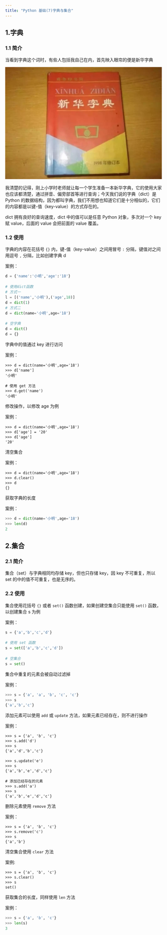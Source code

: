 ```yaml
---
title: "Python 基础(7)字典与集合"
---
```

## 1.字典

### 1.1 简介

当看到字典这个词时，有些人包括我自己在内，首先映入眼帘的便是新华字典

![图片](.\resource\642.jpg)

我清楚的记得，刚上小学时老师就让每一个学生准备一本新华字典，它的使用大家也应该都清楚，通过拼音、偏旁部首等进行查询；今天我们说的字典（dict）是 Python 的数据结构，因为都叫字典，我们不用想也知道它们是十分相似的，它们的内容都是以键-值（key-value）的方式存在的。

dict 拥有良好的查询速度，dict 中的值可以是任意 Python 对象，多次对一个 key 赋 value，后面的 value 会把前面的 value 覆盖。



### 1.2 使用

字典的内容在花括号 `{}` 内，键-值（key-value）之间用冒号 `:` 分隔，键值对之间用逗号 `,` 分隔，比如创建字典 d

案例：

```python
d = {'name':'小明','age':'18'}

# 使用dict函数
# 方式一
l = [('name','小明'),('age',18)]
d = dict(1)
# 方式二
d = dict(name='小明',age='18')

# 空字典
d = dict()
d = {}
```

字典中的值通过 key 进行访问

案例：

```shell
>>> d = dict(name='小明',age='18')
>>> d['name']
'小明'

# 使用 get 方法
>>> d.get('name')
'小明'
```

修改操作，以修改 age 为例

案例：

```shell
>>> d = dict(name='小明',age='18')
>>> d['age'] = '20'
>>> d['age']
'20'
```

清空集合

案例：

```shell
>>> d = dict(name='小明',age='18')
>>> d.clear()
>>> d
{}
```

获取字典的长度

案例：

```python
>>> d = dict(name='小明',age='18')
>>> len(d)
2
```



## 2.集合

### 2.1 简介

集合（set）与字典相同均存储 key，但也只存储 key，因 key 不可重复，所以 set 的中的值不可重复，也是无序的。



### 2.2 使用

集合使用花括号 `{}` 或者 `set()` 函数创建，如果创建空集合只能使用 `set()` 函数，以创建集合 s 为例

案例：

```python
s = {'a','b','c','d'}

# 使用 set 函数
s = set(['a','b','c','d'])

# 空集合
s = set()
```

集合中重复的元素会被自动过滤掉

案例：

```python
>>> s = {'a', 'a', 'b', 'c', 'c'}
>>> s
{'a','b','c'}
```

添加元素可以使用 `add` 或 `update` 方法，如果元素已经存在，则不进行操作

案例：

```shell
>>> s = {'a', 'b', 'c'}
>>> s.add('d')
>>> s
{'a','d','b','c'}

>>> s.update('e')
>>> s
{'a','b','e','d','c'}

# 添加已经存在的元素
>>> s.add('a')
>>> s
{'a','b','e','d','c'}
```

删除元素使用 `remove` 方法

案例：

```shell
>>> s = {'a', 'b', 'c'}
>>> s.remove('c')
>>> s
{'a','b'}
```

清空集合使用 `clear` 方法

案例:

```shell
>>> s = {'a', 'b', 'c'}
>>> s.clear()
>>> s
set()
```

获取集合的长度，同样使用 `len` 方法

案例：

```python
>>> s = {'a', 'b', 'c'}
>>> len(s)
3
```

